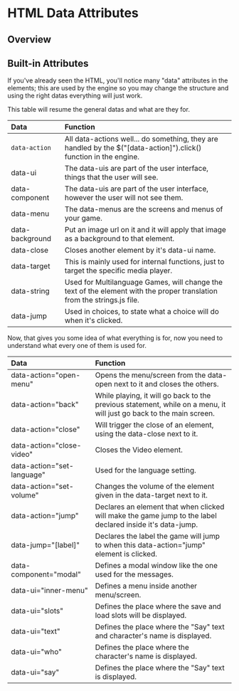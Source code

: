 # HTML Data Attributes

## Overview



## Built-in Attributes

If you've already seen the HTML, you'll notice many "data" attributes in the elements; this are used by the engine so you may change the structure and using the right datas everything will just work.

This table will resume the general datas and what are they for.

| Data | Function |
| :--- | :--- |
| `data-action` | All data-actions well... do something, they are handled by the $\("\[data-action\]"\).click\(\) function in the engine. |
| data-ui | The data-uis are part of the user interface, things that the user will see. |
| data-component | The data-uis are part of the user interface, however the user will not see them. |
| data-menu | The data-menus are the screens and menus of your game. |
| data-background | Put an image url on it and it will apply that image as a background to that element. |
| data-close | Closes another element by it's data-ui name. |
| data-target | This is mainly used for internal functions, just to target the specific media player. |
| data-string | Used for Multilanguage Games, will change the text of the element with the proper translation from the strings.js file. |
| data-jump | Used in choices, to state what a choice will do when it's clicked. |

Now, that gives you some idea of what everything is for, now you need to understand what every one of them is used for.

| Data | Function |
| :--- | :--- |
| data-action="open-menu" | Opens the menu/screen from the data-open next to it and closes the others. |
| data-action="back" | While playing, it will go back to the previous statement, while on a menu, it will just go back to the main screen. |
| data-action="close" | Will trigger the close of an element, using the data-close next to it. |
| data-action="close-video" | Closes the Video element. |
| data-action="set-language" | Used for the language setting. |
| data-action="set-volume" | Changes the volume of the element given in the data-target next to it. |
| data-action="jump" | Declares an element that when clicked will make the game jump to the label declared inside it's data-jump. |
| data-jump="\[label\]" | Declares the label the game will jump to when this data-action="jump" element is clicked. |
| data-component="modal" | Defines a modal window like the one used for the messages. |
| data-ui="inner-menu" | Defines a menu inside another menu/screen. |
| data-ui="slots" | Defines the place where the save and load slots will be displayed. |
| data-ui="text" | Defines the place where the "Say" text and character's name is displayed. |
| data-ui="who" | Defines the place where the character's name is displayed. |
| data-ui="say" | Defines the place where the "Say" text is displayed. |

